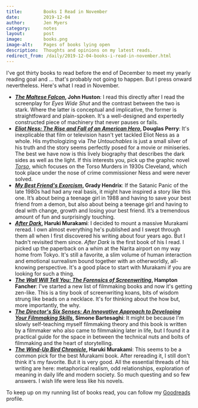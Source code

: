```yaml
---
title:        Books I Read in November
date:         2019-12-04
author:       Jen Myers
category:     notes
layout:       post
image:        books.png
image-alt:    Pages of books lying open
description:  Thoughts and opinions on my latest reads.
redirect_from: /daily/2019-12-04-books-i-read-in-november.html
---
```


I've got thirty books to read before the end of December to meet my yearly reading goal and ... that's probably not going to happen. But I press onward nevertheless. Here's what I read in November.

<!-- more -->

- __[_The Maltese Falcon_](https://www.goodreads.com/book/show/6322349-the-maltese-falcon), John Huston__: I read this directly after I read the screenplay for _Eyes Wide Shut_ and the contrast between the two is stark. Where the latter is conceptual and implicative, the former is straightfoward and plain-spoken. It's a well-designed and expertedly constructed piece of machinery that never pauses or fails.
- __[_Eliot Ness: The Rise and Fall of an American Hero_](https://www.goodreads.com/book/show/22571523-eliot-ness), Douglas Perry__: It's inexplicable that film or television hasn't yet tackled Eliot Ness as a whole. His mythologizing via _The Untouchables_ is just a small silver of his truth and the story seems perfectly posed for a movie or miniseries. The best we have now is this lively biography that describes the dark sides as well as the light. If this interests you, pick up the graphic novel [_Torso_](https://www.goodreads.com/book/show/1264554.Torso), which focuses on the Torso Murders in 1930s Cleveland, which took place under the nose of crime commissioner Ness and were never solved.
- __[_My Best Friend's Exorcism_](https://www.goodreads.com/book/show/26118005-my-best-friend-s-exorcism), Grady Hendrix__: If the Satanic Panic of the late 1980s had had any real basis, it might have inspired a story like this one. It’s about being a teenage girl in 1988 and having to save your best friend from a demon, but also about being a teenage girl and having to deal with change, growth and losing your best friend. It’s a tremendous amount of fun and surprisingly touching.
- __[_After Dark_](https://www.goodreads.com/book/show/3327199-after-dark), Haruki Murakami__: I decided to mount a massive Murakami reread. I own almost everything he's published and I swept through them all when I first discovered his writing about four years ago. But I hadn't revisited them since. _After Dark_ is the first book of his I read. I picked up the paperback on a whim at the Narita airport on my way home from Tokyo. It's still a favorite, a slim volume of human interaction and emotional surrealism bound together with an otherworldly, all-knowing perspective. It's a good place to start with Murakami if you are looking for such a thing.
- __[_The Wall Will Tell You: The Forensics of Screenwriting_](https://www.goodreads.com/book/show/42893002-the-wall-will-tell-you), Hampton Fancher__: I've started a new list of filmmaking books and now it's getting zen-like. This is a tiny book of screenwriting koans, bits of wisdom strung like beads on a necklace. It's for thinking about the how but, more importantly, the why.
- __[_The Director's Six Senses: An Innovative Approach to Developing Your Filmmaking Skills_](https://www.goodreads.com/book/show/26484726-the-director-s-six-senses), Simone Bartesaghi__: It might be because I'm slowly self-teaching myself filmmaking theory and this book is written by a filmmaker who also came to filmmaking later in life, but I found it a practical guide for the space in between the technical nuts and bolts of filmmaking and the heart of storytelling.
- __[_The Wind-Up Bird Chronicle_](https://www.goodreads.com/book/show/26846443-the-wind-up-bird-chronicle), Haruki Murakami__: This seems to be a common pick for the best Murakami book. After rereading it, I still don't think it's my favorite. But it is very good. All the essential threads of his writing are here: metaphorical realism, odd relationships, exploration of meaning in daily life and modern society. So much questing and so few answers. I wish life were less like his novels.

To keep up on my running list of books read, you can follow my [Goodreads](https://www.goodreads.com/jenmyers) profile.
